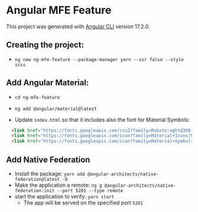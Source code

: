 # Angular MFE Feature

This project was generated with [Angular CLI](https://github.com/angular/angular-cli) version 17.2.0.

## Creating the project:

- `ng new ng-mfe-feature --package-manager yarn --ssr false --style scss`

## Add Angular Material:

- `cd ng-mfe-feature`
- `ng add @angular/material@latest`

- Update `index.html` so that it includes also the font for Material Symbols:

```html
  <link href="https://fonts.googleapis.com/css2?family=Roboto:wght@300;400;500&display=swap" rel="stylesheet">
  <link href="https://fonts.googleapis.com/icon?family=Material+Icons|Material+Icons+Outlined" rel="stylesheet">
  <link href="https://fonts.googleapis.com/icon?family=Material+Symbols+Outlined" rel="stylesheet">
```

## Add Native Federation

- Install the package: `yarn add @angular-architects/native-federation@latest -D`
- Make the application a remote: `ng g @angular-architects/native-federation:init --port 5201 --type remote`
- start the application to verify: `yarn start`
  - The app will be served on the specified port `5201`

